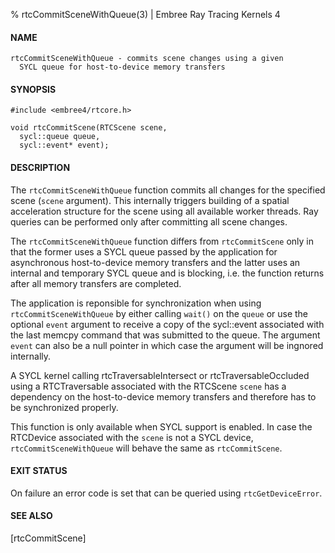 % rtcCommitSceneWithQueue(3) | Embree Ray Tracing Kernels 4

#### NAME

    rtcCommitSceneWithQueue - commits scene changes using a given
      SYCL queue for host-to-device memory transfers

#### SYNOPSIS

    #include <embree4/rtcore.h>

    void rtcCommitScene(RTCScene scene,
      sycl::queue queue,
      sycl::event* event);

#### DESCRIPTION

The `rtcCommitSceneWithQueue` function commits all changes for the specified
scene (`scene` argument). This internally triggers building of a
spatial acceleration structure for the scene using all available
worker threads. Ray queries can be performed only after committing
all scene changes.

The `rtcCommitSceneWithQueue` function differs from `rtcCommitScene` only
in that the former uses a SYCL queue passed by the application for asynchronous
host-to-device memory transfers and the latter uses an internal and temporary
SYCL queue and is blocking, i.e. the function returns after all memory
transfers are completed.

The application is reponsible for synchronization when using `rtcCommitSceneWithQueue`
by either calling `wait()` on the `queue` or use the optional `event` argument
to receive a copy of the sycl::event associated with the last memcpy command
that was submitted to the queue. The argument `event` can also be a null pointer
in which case the argument will be ingnored internally.

A SYCL kernel calling rtcTraversableIntersect or rtcTraversableOccluded
using a RTCTraversable associated with the RTCScene `scene` has a dependency on
the host-to-device memory transfers and therefore has to be synchronized properly.

This function is only available when SYCL support is enabled. In case the
RTCDevice associated with the `scene` is not a SYCL device, `rtcCommitSceneWithQueue`
will behave the same as `rtcCommitScene`.

#### EXIT STATUS

On failure an error code is set that can be queried using
`rtcGetDeviceError`.

#### SEE ALSO

[rtcCommitScene]

